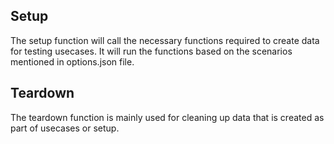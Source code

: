 ## Setup
The setup function will call the necessary functions required to create data for testing usecases.
It will run the functions based on the scenarios mentioned in options.json file.

## Teardown
The teardown function is mainly used for cleaning up data that is created as part of usecases or setup.